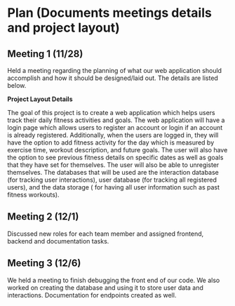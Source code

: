 # Plan (Documents meetings details and project layout)

## **Meeting 1 (11/28)** 

Held a meeting regarding the planning of what our web application should accomplish and how it should be designed/laid out. The details are listed below.

**Project Layout Details**

The goal of this project is to create a web application which helps users track their daily fitness activities and goals. The web application will have a
login page which allows users to register an account or login if an account is already registered. Additionally, when the users are logged in, they will 
have the option to add fitness activity for the day which is measured by exercise time, workout description, and future goals. The user will also have the option
to see previous fitness details on specific dates as well as goals that they have set for themselves. The user will also be able to unregister themselves. The
databases that will be used are the interaction database (for tracking user interactions), user database (for tracking all registered users), and the data storage (
for having all user information such as past fitness workouts).

## **Meeting 2 (12/1)** 

Discussed new roles for each team member and assigned frontend, backend and documentation tasks.

## **Meeting 3 (12/6)**

We held a meeting to finish debugging the front end of our code. We also worked on creating the database and using it to store user data and interactions. Documentation for endpoints created as well.
